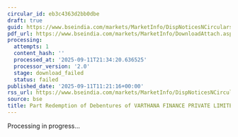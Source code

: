 ```yaml
---
circular_id: eb3c4363d2bb0dbe
draft: true
guid: https://www.bseindia.com/markets/MarketInfo/DispNoticesNCirculars.aspx?Noticeid={CC2E2385-1B46-4B36-9F13-FF57166D2582}&noticeno=20250911-25&dt=09/11/2025&icount=25&totcount=91&flag=0
pdf_url: https://www.bseindia.com/markets/MarketInfo/DownloadAttach.aspx?id=20250911-25&attachedId=
processing:
  attempts: 1
  content_hash: ''
  processed_at: '2025-09-11T21:34:20.636525'
  processor_version: '2.0'
  stage: download_failed
  status: failed
published_date: '2025-09-11T11:21:16+00:00'
rss_url: https://www.bseindia.com/markets/MarketInfo/DispNoticesNCirculars.aspx?Noticeid={CC2E2385-1B46-4B36-9F13-FF57166D2582}&noticeno=20250911-25&dt=09/11/2025&icount=25&totcount=91&flag=0
source: bse
title: Part Redemption of Debentures of VARTHANA FINANCE PRIVATE LIMITED
---
```


Processing in progress...